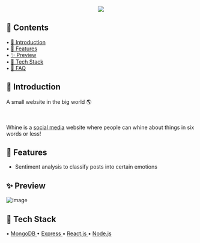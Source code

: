 <p align="center">
  <img src="https://user-images.githubusercontent.com/84760072/190867903-d4f919f9-a3fb-4ca8-af0e-bcb13b40e6ca.png"/>
</p>

<h2>📖 Contents</h2>

• [🤘  Introduction](https://github.com/hwelsters/whine/blob/main/README.md#introduction)  
• [🍟 Features  ](https://github.com/hwelsters/README.md#features)  
• [✨ Preview  ](https://github.com/hwelsters/edamame#here-is-edamame-in-all-its-glory)  
• [🥞 Tech Stack  ](https://github.com/hwelsters/edamame#-playing-the-game)  
• [🤔 FAQ  ](https://github.com/hwelsters/edamame#-faq)  

<h2>🤘  Introduction</h2>
<p>A small website in the big world 🌎</p>
<br/>

Whine is a [social media](https://en.wikipedia.org/wiki/Social_media) website where people can whine about things in six words or less! 

<h2>🍟 Features</h2>

- Sentiment analysis to classify posts into certain emotions  

<h2>✨ Preview  </h2>

![image](https://user-images.githubusercontent.com/84760072/190868710-40199bad-bd57-4dbd-81ab-25ec1d7174cc.png)


<h2>🥞 Tech Stack</h2>

• [MongoDB  ](https://en.wikipedia.org/wiki/MongoDB)
• [Express  ](https://en.wikipedia.org/wiki/Express.js)
• [React.js  ](https://en.wikipedia.org/wiki/React_(JavaScript_library))
• [Node.js  ](https://en.wikipedia.org/wiki/Node.js)
